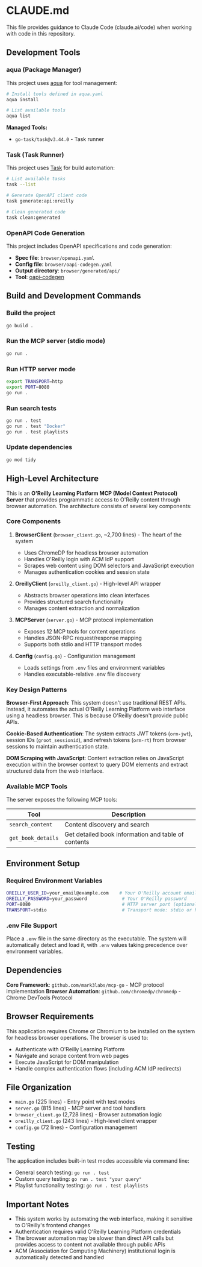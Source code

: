 # CLAUDE.md

This file provides guidance to Claude Code (claude.ai/code) when working with code in this repository.

## Development Tools

### aqua (Package Manager)

This project uses [aqua](https://aquaproj.github.io/) for tool management:

```bash
# Install tools defined in aqua.yaml
aqua install

# List available tools
aqua list
```

**Managed Tools:**

- `go-task/task@v3.44.0` - Task runner

### Task (Task Runner)

This project uses [Task](https://taskfile.dev/) for build automation:

```bash
# List available tasks
task --list

# Generate OpenAPI client code
task generate:api:oreilly

# Clean generated code
task clean:generated
```

### OpenAPI Code Generation

This project includes OpenAPI specifications and code generation:

- **Spec file**: `browser/openapi.yaml`
- **Config file**: `browser/oapi-codegen.yaml`
- **Output directory**: `browser/generated/api/`
- **Tool**: [oapi-codegen](https://github.com/deepmap/oapi-codegen)

## Build and Development Commands

### Build the project

```bash
go build .
```

### Run the MCP server (stdio mode)

```bash
go run .
```

### Run HTTP server mode

```bash
export TRANSPORT=http
export PORT=8080
go run .
```

### Run search tests

```bash
go run . test
go run . test "Docker"
go run . test playlists
```

### Update dependencies

```bash
go mod tidy
```

## High-Level Architecture

This is an **O'Reilly Learning Platform MCP (Model Context Protocol) Server** that provides programmatic access to
O'Reilly content through browser automation. The architecture consists of several key components:

### Core Components

1. **BrowserClient** (`browser_client.go`, ~2,700 lines) - The heart of the system
    - Uses ChromeDP for headless browser automation
    - Handles O'Reilly login with ACM IdP support
    - Scrapes web content using DOM selectors and JavaScript execution
    - Manages authentication cookies and session state

2. **OreillyClient** (`oreilly_client.go`) - High-level API wrapper
    - Abstracts browser operations into clean interfaces
    - Provides structured search functionality
    - Manages content extraction and normalization

3. **MCPServer** (`server.go`) - MCP protocol implementation
    - Exposes 12 MCP tools for content operations
    - Handles JSON-RPC request/response mapping
    - Supports both stdio and HTTP transport modes

4. **Config** (`config.go`) - Configuration management
    - Loads settings from `.env` files and environment variables
    - Handles executable-relative .env file discovery

### Key Design Patterns

**Browser-First Approach**: This system doesn't use traditional REST APIs. Instead, it automates the actual O'Reilly
Learning Platform web interface using a headless browser. This is because O'Reilly doesn't provide public APIs.

**Cookie-Based Authentication**: The system extracts JWT tokens (`orm-jwt`), session IDs (`groot_sessionid`), and
refresh tokens (`orm-rt`) from browser sessions to maintain authentication state.

**DOM Scraping with JavaScript**: Content extraction relies on JavaScript execution within the browser context to query
DOM elements and extract structured data from the web interface.

### Available MCP Tools

The server exposes the following MCP tools:

| Tool               | Description                                         |
|--------------------|-----------------------------------------------------|
| `search_content`   | Content discovery and search                        |
| `get_book_details` | Get detailed book information and table of contents |

## Environment Setup

### Required Environment Variables

```bash
OREILLY_USER_ID=your_email@example.com    # Your O'Reilly account email
OREILLY_PASSWORD=your_password             # Your O'Reilly password
PORT=8080                                  # HTTP server port (optional)
TRANSPORT=stdio                            # Transport mode: stdio or http
```

### .env File Support

Place a `.env` file in the same directory as the executable. The system will automatically detect and load it, with
`.env` values taking precedence over environment variables.

## Dependencies

**Core Framework**: `github.com/mark3labs/mcp-go` - MCP protocol implementation
**Browser Automation**: `github.com/chromedp/chromedp` - Chrome DevTools Protocol

## Browser Requirements

This application requires Chrome or Chromium to be installed on the system for headless browser operations. The browser
is used to:

- Authenticate with O'Reilly Learning Platform
- Navigate and scrape content from web pages
- Execute JavaScript for DOM manipulation
- Handle complex authentication flows (including ACM IdP redirects)

## File Organization

- `main.go` (225 lines) - Entry point with test modes
- `server.go` (815 lines) - MCP server and tool handlers
- `browser_client.go` (2,728 lines) - Browser automation logic
- `oreilly_client.go` (243 lines) - High-level client wrapper
- `config.go` (72 lines) - Configuration management

## Testing

The application includes built-in test modes accessible via command line:

- General search testing: `go run . test`
- Custom query testing: `go run . test "your query"`
- Playlist functionality testing: `go run . test playlists`

## Important Notes

- This system works by automating the web interface, making it sensitive to O'Reilly's frontend changes
- Authentication requires valid O'Reilly Learning Platform credentials
- The browser automation may be slower than direct API calls but provides access to content not available through public
  APIs
- ACM (Association for Computing Machinery) institutional login is automatically detected and handled